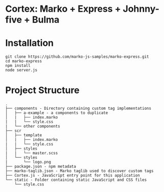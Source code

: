 Cortex: Marko + Express + Johnny-five + Bulma
======================================

# Installation

```
git clone https://github.com/marko-js-samples/marko-express.git
cd marko-express
npm install
node server.js
```

# Project Structure

```
.
├── components - Directory containing custom tag implementations
│   ├── a-example - a components to duplicate
│   |   ├── index.marko
|   |   └── style.css
|   └── other components
├── scr
│   ├── template
│   |   ├── index.marko
|   |   └── style.css
│   ├── styles
|   |   └── master.scss
│   └── styles
|       └── logo.png
├── package.json - npm metadata
├── marko-taglib.json - Marko taglib used to discover custom tags
├── Cortex.js - JavaScript entry point for this application
└── static - Folder containing static JavaScript and CSS files
    └── style.css
```

